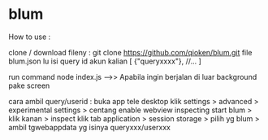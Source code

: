 # blum
How to use :

clone / download fileny :
git clone https://github.com/qioken/blum.git
file blum.json lu isi query id akun kalian
[
{"queryxxxx"},
 //... 
]

run command node index.js -->> Apabila ingin berjalan di luar background pake screen

cara ambil query/userid : 
buka app tele desktop 
klik settings > advanced > experimental settings > centang enable webview inspecting
start blum > klik kanan > inspect
klik tab application > session storage > pilih yg blum > ambil tgwebappdata yg isinya queryxxx/userxxx
 
